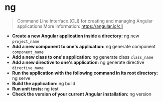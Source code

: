 # ng
> Command Line Interface (CLI) for creating and managing Angular applications
> More information: <https://angular.io/cli>
- **Create a new Angular application inside a directory:**
ng new `project_name`
- **Add a new component to one's application:**
ng generate component `component_name`
- **Add a new class to one's application:**
ng generate class `class_name`
- **Add a new directive to one's application:**
ng generate directive `directive_name`
- **Run the application with the following command in its root directory:**
ng serve
- **Build the application:**
ng build
- **Run unit tests:**
ng test
- **Check the version of your current Angular installation:**
ng version
